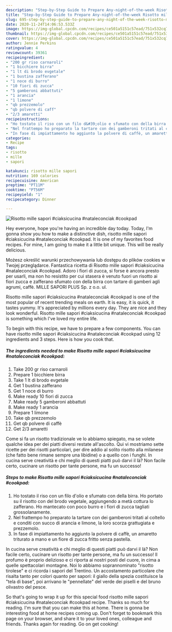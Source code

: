 ```yaml
---
description: "Step-by-Step Guide to Prepare Any-night-of-the-week Risotto mille sapori #ciaksicucina #nataleconciak #cookpad"
title: "Step-by-Step Guide to Prepare Any-night-of-the-week Risotto mille sapori #ciaksicucina #nataleconciak #cookpad"
slug: 695-step-by-step-guide-to-prepare-any-night-of-the-week-risotto-mille-sapori-ciaksicucina-nataleconciak-cookpad
date: 2020-11-24T14:06:53.533Z
image: https://img-global.cpcdn.com/recipes/ce501a5151c57ead/751x532cq70/risotto-mille-sapori-ciaksicucina-nataleconciak-cookpad-recipe-main-photo.jpg
thumbnail: https://img-global.cpcdn.com/recipes/ce501a5151c57ead/751x532cq70/risotto-mille-sapori-ciaksicucina-nataleconciak-cookpad-recipe-main-photo.jpg
cover: https://img-global.cpcdn.com/recipes/ce501a5151c57ead/751x532cq70/risotto-mille-sapori-ciaksicucina-nataleconciak-cookpad-recipe-main-photo.jpg
author: Jennie Perkins
ratingvalue: 4
reviewcount: 39361
recipeingredient:
- "200 gr riso carnaroli"
- "1 bicchiere birra"
- "1 lt di brodo evgetale"
- "1 bustina zafferano"
- "1 noce di burro"
- "10 fiori di zucca"
- "5 gamberoni abbattuti"
- "1 arancia"
- "1 limone"
- "qb prezzemolo"
- "qb polvere di caff"
- "2/3 amaretti"
recipeinstructions:
- "Ho tostato il riso con un filo d&#39;olio e sfumato con della birra. Ho portato su il risotto con del brodo vegetale, aggiungendo a metà cottura lo zafferano. Ho mantecato con poco burro e i fiori di zucca tagliati grossolanamente."
- "Nel frattempo ho preparato la tartare con dei gamberoni tritati al coltello e conditi con succo di arancia e limone, la loro scorza grattugiata e prezzemolo."
- "In fase di impiattamento ho aggiunto la polvere di caffè, un amaretto triturato a mano e un fiore di zucca fritto senza pastella."
categories:
- Recipe
tags:
- risotto
- mille
- sapori

katakunci: risotto mille sapori 
nutrition: 169 calories
recipecuisine: American
preptime: "PT11M"
cooktime: "PT56M"
recipeyield: "1"
recipecategory: Dinner

---
```



![Risotto mille sapori #ciaksicucina #nataleconciak #cookpad](https://img-global.cpcdn.com/recipes/ce501a5151c57ead/751x532cq70/risotto-mille-sapori-ciaksicucina-nataleconciak-cookpad-recipe-main-photo.jpg)

Hey everyone, hope you're having an incredible day today. Today, I'm gonna show you how to make a distinctive dish, risotto mille sapori #ciaksicucina #nataleconciak #cookpad. It is one of my favorites food recipes. For mine, I am going to make it a little bit unique. This will be really delicious.

Możesz określić warunki przechowywania lub dostępu do plików cookies w Twojej przeglądarce. Fantastica ricetta di Risotto mille sapori #ciaksicucina #nataleconciak #cookpad. Adoro i fiori di zucca, si forse è ancora presto per usarli, ma non ho resistito per cui stasera è venuto fuori un risotto ai fiori zucca e zafferano sfumato con della birra con tartare di gamberi agli agrumi, caffè. MILLE SAPORI PLUS Sp. z o.o. ul.

Risotto mille sapori #ciaksicucina #nataleconciak #cookpad is one of the most popular of recent trending meals on earth. It is easy, it is quick, it tastes yummy. It's appreciated by millions every day. They are nice and they look wonderful. Risotto mille sapori #ciaksicucina #nataleconciak #cookpad is something which I've loved my entire life.


To begin with this recipe, we have to prepare a few components. You can have risotto mille sapori #ciaksicucina #nataleconciak #cookpad using 12 ingredients and 3 steps. Here is how you cook that.

<!--inarticleads1-->

##### The ingredients needed to make Risotto mille sapori #ciaksicucina #nataleconciak #cookpad:

1. Take 200 gr riso carnaroli
1. Prepare 1 bicchiere birra
1. Take 1 lt di brodo evgetale
1. Get 1 bustina zafferano
1. Get 1 noce di burro
1. Make ready 10 fiori di zucca
1. Make ready 5 gamberoni abbattuti
1. Make ready 1 arancia
1. Prepare 1 limone
1. Take qb prezzemolo
1. Get qb polvere di caffè
1. Get 2/3 amaretti


Come si fa un risotto tradizionale ve lo abbiamo spiegato, ma se volete qualche idea per dei piatti diversi restate all&#39;ascolto. Qui vi mostriamo sette ricette per dei risotti particolari, per dire addio al solito risotto alla milanese (che fatto bene rimane sempre una libidine) o a quello con i funghi. In cucina serve creatività e chi meglio di questi piatti può darvi il là? Non facile certo, cucinare un risotto per tante persone, ma fu un successo! 

<!--inarticleads2-->

##### Steps to make Risotto mille sapori #ciaksicucina #nataleconciak #cookpad:

1. Ho tostato il riso con un filo d&#39;olio e sfumato con della birra. Ho portato su il risotto con del brodo vegetale, aggiungendo a metà cottura lo zafferano. Ho mantecato con poco burro e i fiori di zucca tagliati grossolanamente.
1. Nel frattempo ho preparato la tartare con dei gamberoni tritati al coltello e conditi con succo di arancia e limone, la loro scorza grattugiata e prezzemolo.
1. In fase di impiattamento ho aggiunto la polvere di caffè, un amaretto triturato a mano e un fiore di zucca fritto senza pastella.


In cucina serve creatività e chi meglio di questi piatti può darvi il là? Non facile certo, cucinare un risotto per tante persone, ma fu un successo! Il profumo è proprio delizioso e ci riporta ai nostri posti del cuore, in cima a quelle spettacolari montagne. Noi lo abbiamo soprannominato &#34;risotto tirolese&#34; e ci ricorda i sapori del Trentino. Un accostamento particolare che risalta tanto per colori quanto per sapori: il giallo della spezia costituisce la &#34;tela di base&#34;, poi arrivano le &#34;pennellate&#34; del verde dei piselli e del bruno olivastro del pesce. 

So that's going to wrap it up for this special food risotto mille sapori #ciaksicucina #nataleconciak #cookpad recipe. Thanks so much for reading. I'm sure that you can make this at home. There is gonna be interesting food at home recipes coming up. Don't forget to bookmark this page on your browser, and share it to your loved ones, colleague and friends. Thanks again for reading. Go on get cooking!
